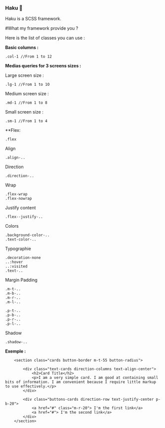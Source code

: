 ### Haku 🐉
Haku is a SCSS framework.



#What my framework provide you ?

Here is the list of classes you can use :


**Basic columns :**

```
.col-1 //From 1 to 12
```


**Medias queries for 3 screens sizes :**

Large screen size :

```
.lg-1 //From 1 to 1O
```

Medium screen size :

```
.md-1 //From 1 to 8
```

Small screen size :

```
.sm-1 //From 1 to 4
```


**Flex: 

```
.flex
```

Align

```
.align-..
```

Direction

```
.direction-..
```

Wrap

```
.flex-wrap
.flex-nowrap
```

Justify content

```
.flex--justify-..
```

Colors

```
.background-color-..
.text-color-..
```

Typographie

```
.decoration-none
..:hover
..:visited
.text-..
```

Margin Padding

```
.m-t-..
.m-b-..
.m-r-..
.m-l-..

.p-t-..
.p-b-..
.p-r-..
.p-l-..
```

Shadow

```
.shadow-..
```

**Exemple :**

```
    <section class="cards button-border m-t-55 button-radius">

        <div class="text-cards direction-columns text-align-center">
            <h2>Card Title</h2>
            <p>I am a very simple card. I am good at containing small bits of information. I am convenient because I require little markup to use effectively.</p>
        </div>

        <div class="buttons-cards direction-row text-justify-center p-b-20">
            <a href="#" class="m-r-20"> I'm the first link</a>
            <a href="#"> I'm the second link</a>
        </div>
    </section>
```
